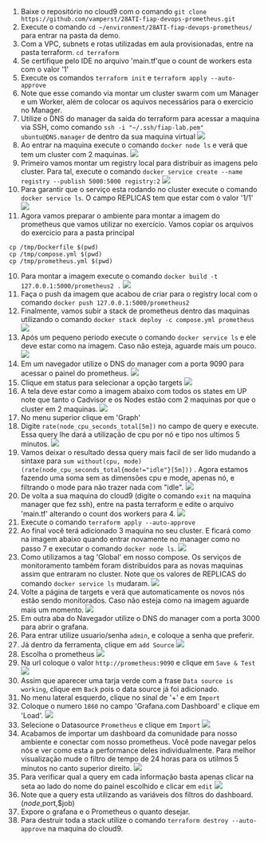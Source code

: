 1. Baixe o repositório no cloud9 com o comando `git clone https://github.com/vamperst/28ATI-fiap-devops-prometheus.git`
2. Execute o comando `cd ~/environment/28ATI-fiap-devops-prometheus/` para entrar na pasta da demo.
3. Com a VPC, subnets e rotas utilizadas em aula provisionadas, entre na pasta terraform. `cd terraform`
4. Se certifique pelo IDE no arquivo 'main.tf'que o count de workers esta com o valor '1'
5. Execute os comandos `terraform init` e `terraform apply --auto-approve`
6. Note que esse comando via montar um cluster swarm com um Manager e um Worker, além de colocar os aquivos necessários para o exercicio no Manager.
7. Utilize o DNS do manager da saida do terraform para acessar a maquina via SSH, como comando `ssh -i "~/.ssh/fiap-lab.pem" ubuntu@DNS.manager` de dentro da sua maquina virtual
   ![](img/primeiroApply.png)
8. Ao entrar na maquina execute o comando `docker node ls` e verá que tem um cluster com 2 maquinas.
   ![](img/nodels1.png)
9. Primeiro vamos montar um registry local para distribuir as imagens pelo cluster. Para tal, execute o comando `docker service create --name registry --publish 5000:5000 registry:2`
![](img/registrycreation.png)
8. Para garantir que o serviço esta rodando no cluster execute o comando `docker service ls`. O campo REPLICAS tem que estar com o valor '1/1'
![](img/servicels1.png)   
9. Agora vamos preparar o ambiente para montar a imagem do prometheus que vamos utilizar no exercício. Vamos copiar os arquivos do exercicio para a pasta principal
``` $bash
cp /tmp/Dockerfile $(pwd) 
cp /tmp/compose.yml $(pwd)
cp /tmp/prometheus.yml $(pwd)
```
10. Para montar a imagem execute o comando `docker build -t 127.0.0.1:5000/prometheus2 .`
![](img/dockerbuild.png)
11. Faça o push da imagem que acabou de criar para o registry local com o comando `docker push 127.0.0.1:5000/prometheus2` 
12. Finalmente, vamos subir a stack de prometheus dentro das maquinas utilizando o comando `docker stack deploy -c compose.yml prometheus`
![](img/stackdeploy1.png)
13. Após um pequeno periodo execute o comando `docker service ls` e ele deve estar como na imagem. Caso não esteja, aguarde mais um pouco.
![](img/servicels2.png)
14. Em um navegador utilize o DNS do manager com a porta 9090 para acessar o painel do prometheus.
![](img/promFirstAccess.png)
15. Clique em status para selecionar a opção targets
![](img/statustargets.png)
16. A tela deve estar como a imagem abaixo com todos os states em UP note que tanto o Cadvisor e os Nodes estão com 2 maquinas por que o cluster em 2 maquinas.
![](img/statusok1.png)
17. No menu superior clique em 'Graph'
18. Digite `rate(node_cpu_seconds_total[5m])` no campo de query e execute. Essa query lhe dará a utilização de cpu por nó e tipo nos ultimos 5 minutos.
![](img/qry1.png)
19. Vamos deixar o resultado dessa query mais facil de ser lido mudando a sintaxe para `sum without(cpu, mode) (rate(node_cpu_seconds_total{mode!="idle"}[5m]))` . Agora estamos fazendo uma soma sem as dimensões cpu e mode, apenas nó, e filtrando o mode para não trazer nada com "idle".
![](img/qry2.png)
20. De volta a sua maquina do cloud9 (digite o comando `exit` na maquina manager que fez ssh), entre na pasta terraform e edite o arquivo 'main.tf' alterando o count dos workers para 4.
![](img/countedit.png)
21. Execute o comando `terraform apply --auto-approve`
22. Ao final você terá adicionado 3 maquina no seu cluster. E ficará como na imagem abaixo quando entrar novamente no manager como no passo 7 e executar o comando `docker node ls`.
![](img/nodels2.png)
23. Como utilizamos a tag 'Global' em nosso compose. Os serviços de monitoramento também foram distribuidos para as novas maquinas assim que entraram no cluster. Note que os valores de REPLICAS do comando `docker service ls` mudaram.
![](img/servicels3.png)
24. Volte a página de targets e verá que automaticamente os novos nós estão sendo monitorados. Caso não esteja como na imagem aguarde mais um momento.
![](img/statustargets2.png)
25. Em outra aba do Navegador utilize o DNS do manager com a porta 3000 para abrir o grafana.
26. Para entrar utilize usuario/senha `admin`, e coloque a senha que preferir.
27. Já dentro da ferramenta, clique em `add Source`
![](img/addsource.png)
28. Escolha o prometheus
![](img/promChoose.png)
29. Na url coloque o valor `http://prometheus:9090` e clique em `Save & Test`
![](img/addsource2.png)
30. Assim que aparecer uma tarja verde com a frase `Data source is working`, clique em `Back` pois o data source já foi adicionado.
31. No menu lateral esquerdo, clique no sinal de '+' e em `Import`
32. Coloque o numero `1860` no campo 'Grafana.com Dashboard' e clique em 'Load'.
![](img/import1.png)
33. Selecione o Datasource `Prometheus` e clique em `Import`
![](img/import2.png)
34. Acabamos de importar um dashboard da comunidade para nosso ambiente e conectar com nosso prometheus.
Você pode navegar pelos nós e ver como esta a performance deles individualmente. Para melhor visualização mude o filtro de tempo de 24 horas para os utilmos 5 minutos no canto superior direito.
![](img/dash1.png)
35. Para verificar qual a query em cada informação basta apenas clicar na seta ao lado do nome do painel escolhido e clicar em `edit`
![](img/dashedit1.png)
36. Note que a query esta utilizando as variáveis dos filtros do dashboard. ($node,$port,$job)
37. Expore o grafana e o Prometheus o quanto desejar.
38. Para destruir toda a stack utilize o comando `terraform destroy --auto-approve` na maquina do cloud9.



